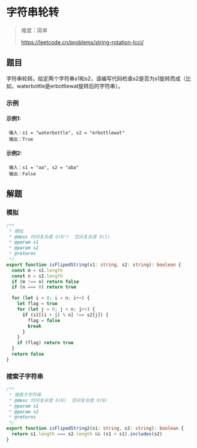 # 字符串轮转

> 难度：简单
>
> https://leetcode.cn/problems/string-rotation-lcci/

## 题目

字符串轮转。给定两个字符串s1和s2，请编写代码检查s2是否为s1旋转而成（比如，waterbottle是erbottlewat旋转后的字符串）。

### 示例

#### 示例1:

```
 输入：s1 = "waterbottle", s2 = "erbottlewat"
 输出：True
```

#### 示例2:

```
 输入：s1 = "aa", s2 = "aba"
 输出：False
```

## 解题

### 模拟

```ts 
/**
 * 模拟
 * @desc 时间复杂度 O(N²)  空间复杂度 O(1)
 * @param s1
 * @param s2
 * @returns
 */
export function isFlipedString(s1: string, s2: string): boolean {
  const m = s1.length
  const n = s2.length
  if (m !== n) return false
  if (n === 0) return true

  for (let i = 0; i < n; i++) {
    let flag = true
    for (let j = 0; j < n; j++) {
      if (s1[(i + j) % n] !== s2[j]) {
        flag = false
        break
      }
    }
    if (flag) return true
  }
  return false
}
```

### 搜索子字符串

```ts 
/**
 * 搜索子字符串
 * @desc 时间复杂度 O(N)  空间复杂度 O(N)
 * @param s1
 * @param s2
 * @returns
 */
export function isFlipedString2(s1: string, s2: string): boolean {
  return s1.length === s2.length && (s1 + s1).includes(s2)
}
```
